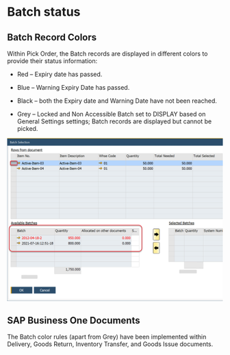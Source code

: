# Batch status

## Batch Record Colors

Within Pick Order, the Batch records are displayed in different colors to provide their status information:

- Red – Expiry date has passed.

- Blue – Warning Expiry Date has passed.

- Black – both the Expiry date and Warning Date have not been reached.

- Grey – Locked and Non Accessible Batch set to DISPLAY based on General Settings settings; Batch records are displayed but cannot be picked.

![Available Batches](./media/available-batches.png)

## SAP Business One Documents

The Batch color rules (apart from Grey) have been implemented within Delivery, Goods Return, Inventory Transfer, and Goods Issue documents.

